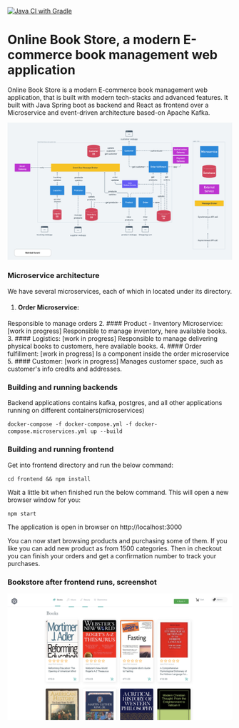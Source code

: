 [![Java CI with Gradle](https://github.com/metao1/microservice-online-book-store/actions/workflows/gradle.yml/badge.svg)](https://github.com/metao1/microservice-online-book-store/actions/workflows/gradle.yml)
# Online Book Store, a modern E-commerce book management web application

Online Book Store is a modern E-commerce book management web application, that is built with modern tech-stacks and advanced features. It built with Java Spring boot as backend and React as frontend over a Microservice and event-driven architecture based-on Apache Kafka.

![onlinebookstore-architecture.png](img/onlinebookstore-architecture.png)

### Microservice architecture
We have several microservices, each of which in located under its directory.
1. #### Order Microservice:
Responsible to manage orders
2. #### Product - Inventory Microservice: [work in progress]
Responsible to manage inventory, here available books.
3. #### Logistics: [work in progress]
Responsible to manage delivering physical books to customers, here available books.
4. #### Order fulfillment: [work in progress]
Is a component inside the order microservice
5. #### Customer: [work in progress]
Manages customer space, such as customer's info  credits and addresses.


### Building and running backends

Backend applications contains kafka, postgres, and all other applications running on different containers(microservices)  

```shell
docker-compose -f docker-compose.yml -f docker-compose.microservices.yml up --build 
```

### Building and running frontend
Get into frontend directory and run the below command:

```shell
cd frontend && npm install
```

Wait a little bit when finished run the below command. This will open a new browser window for you:

```shell
npm start
```

The application is open in browser on http://localhost:3000

You can now start browsing products and purchasing some of them. If you like you can add new product as
from 1500 categories. Then in checkout you can finish your orders and get a confirmation number to track your purchases.


### Bookstore after frontend runs, screenshot

![product](img/Screenshot-2020-03-31.png)

